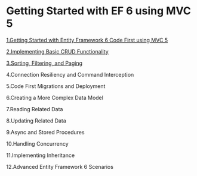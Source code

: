 
Getting Started with EF 6 using MVC 5
====================================

[1.Getting Started with Entity Framework 6 Code First using MVC 5](https://plumwine.me/mvc5-entity-framework-create-data-type)

[2.Implementing Basic CRUD Functionality](https://plumwine.me/mvc5-entity-framework-implementing-basic-crud-functionality)

[3.Sorting, Filtering, and Paging](https://plumwine.me/mvc5-entity-framework-sortingfiltering-paging)

4.Connection Resiliency and Command Interception

5.Code First Migrations and Deployment

6.Creating a More Complex Data Model

7.Reading Related Data

8.Updating Related Data 

9.Async and Stored Procedures 

10.Handling Concurrency 

11.Implementing Inheritance 

12.Advanced Entity Framework 6 Scenarios 
